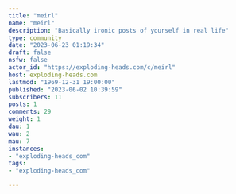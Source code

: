 ```yaml
---
title: "meirl" 
name: "meirl"
description: "Basically ironic posts of yourself in real life"
type: community
date: "2023-06-23 01:19:34"
draft: false
nsfw: false
actor_id: "https://exploding-heads.com/c/meirl"
host: exploding-heads.com
lastmod: "1969-12-31 19:00:00"
published: "2023-06-02 10:39:59"
subscribers: 11
posts: 1
comments: 29
weight: 1
dau: 1
wau: 2
mau: 7
instances:
- "exploding-heads_com"
tags: 
- "exploding-heads_com"

---
```

